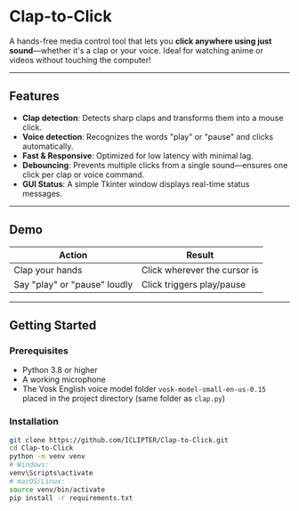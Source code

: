 
# Clap-to-Click



A hands-free media control tool that lets you **click anywhere using just sound**—whether it's a clap or your voice. Ideal for watching anime or videos without touching the computer!

---

##  Features

- **Clap detection**: Detects sharp claps and transforms them into a mouse click.
- **Voice detection**: Recognizes the words "play" or "pause" and clicks automatically.
- **Fast & Responsive**: Optimized for low latency with minimal lag.
- **Debouncing**: Prevents multiple clicks from a single sound—ensures one click per clap or voice command.
- **GUI Status**: A simple Tkinter window displays real-time status messages.

---

##  Demo

| Action        | Result                          |
|---------------|----------------------------------|
| Clap your hands |  Click wherever the cursor is |
| Say "play" or "pause" loudly |  Click triggers play/pause |

---

##  Getting Started

### Prerequisites

- Python 3.8 or higher
- A working microphone
- The Vosk English voice model folder `vosk-model-small-en-us-0.15` placed in the project directory (same folder as `clap.py`)

### Installation

```bash
git clone https://github.com/ICLIPTER/Clap-to-Click.git
cd Clap-to-Click
python -m venv venv
# Windows:
venv\Scripts\activate
# macOS/Linux:
source venv/bin/activate
pip install -r requirements.txt
